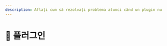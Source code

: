 ```yaml
---
description: Aflați cum să rezolvați problema atunci când un plugin nu funcționează corect.
---
```


# 📜 플러그인

